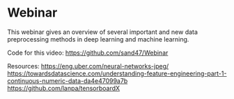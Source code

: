 # Webinar

This webinar gives an overview of several important and new data preprocessing methods in deep learning and machine learning.

Code for this video:
 https://github.com/sand47/Webinar

Resources:
  https://eng.uber.com/neural-networks-jpeg/ <br>
  https://towardsdatascience.com/understanding-feature-engineering-part-1-continuous-numeric-data-da4e47099a7b
https://github.com/lanpa/tensorboardX

